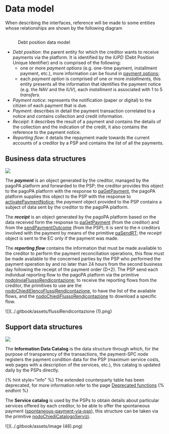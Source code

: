 # Data model

When describing the interfaces, reference will be made to some entities whose relationships are shown by the following diagram

<figure><img src="../.gitbook/assets/image (56).png" alt=""><figcaption><p>Debt position data model</p></figcaption></figure>

* _Debt position_: the parent entity for which the creditor wants to receive payments via the platform. It is identified by the  _IUPD_ (Debt Position Unique Identifier) and is comprised of the following:
  * one or more _payment options_ (e.g. one-time payment, installment payment, etc.), more information can be found in [payment options](../creditor/payment-options/);
  * each _payment option_ is comprised of one or more _installments,_ this entity presents all the information that identifies the payment notice (e.g. the _NAV_ and the _IUV_), each _installment_ is associated with 1 to 5 _transfers._ 
* _Payment notice_: represents the notification (paper or digital) to the citizen of each payment that is due.
* _Payment_: describes in detail the payment transaction correlated to a notice and contains collection and credit information.
* _Receipt_: it describes the result of a payment and contains the details of the collection and the indication of the credit, it also contains the reference to the payment notice.
* _Reporting flow_: it details the repayment made towards the current accounts of a creditor by a PSP and contains the list of all the payments.

## Business data structures <a href="#strutture-dati-business" id="strutture-dati-business"></a>

![](../.gitbook/assets/oggettiBusiness.png)

The _**payment**_ is an object generated by the creditor, managed by the pagoPA platform and forwarded to the PSP; the creditor provides this object to the pagoPA platform with the response to [paGetPayment](../appendices/primitive.md#pagetpayment), the pagoPA platform supplies this object to the PSP with the response to [activatePaymentNotice](../appendices/primitive.md#activatepaymentnotice); the _payment_ object provided to the PSP contains a subject of data sent by the creditor to the pagoPA platform.

The _**receipt**_ is an object generated by the pagoPA platform based on the data received form the response to [paGetPayment](../appendices/primitive.md#pagetpayment) (from the creditor) and from the [sendPaymentOutcome](../appendices/primitive.md#sendpaymentoutcome) (from the PSP); it is sent to the _n_ creditors involved with the payment by means of the primitive [paSendRT](../appendices/primitive.md#pasendrt); the _receipt_ object is sent to the EC only if the payment was made.

The _**reporting flow**_ contains the information that must be made available to the creditor to perform the payment reconciliation operations, this flow must be made available to the concerned parties by the PSP who performed the payment operation by and no later than 24 hours from the second business day following the receipt of the payment order (D+2). The PSP send each individual reporting flow to the pagoPA platform via the primitive [nodoInviaFlussoRendicontazione](../appendices/primitive.md#nodoinviaflussorendicontazione); to receive the reporting flows from the creditor, the primitives to use are the [nodoChiediElencoFlussiRendicontazione](../appendices/primitive.md#nodochiediflussorendicontazione), to have the list of the available flows, and the [nodoChiediFlussoRendicontazione](../appendices/primitive.md#nodochiediflussorendicontazione) to download a specific flow.

![](../.gitbook/assets/flussiRendicontazione (1).png)

## Support data structures <a href="#strutture-dati-business" id="strutture-dati-business"></a>

![](../.gitbook/assets/oggettiSupporto.png)

The **Information Data Catalog** is the data structure through which, for the purpose of transparency of the transactions, the payment-SPC node registers the payment condition data for the PSP (maximum service costs, web pages with a description of the services, etc.), this catalog is updated daily by the PSPs directly.

{% hint style="info" %} The extended counterparty table has been deprecated, for more information refer to the page [Deprecated functions](../appendices/deprecated-functions.md) {% endhint %}

The **Service catalog** is used by the PSPs to obtain details about particular services offered by each creditor, to be able to offer the spontaneous payment ([spontaneous-payment-via-psp](../use-cases/spontaneous-payment-via-psp/ "mention")), this structure can be taken via the primitive [nodoChiediCatalogoServizi](../appendices/primitive.md#nodochiedicatalogoservizi).

![](../.gitbook/assets/image (48).png)